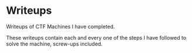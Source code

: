 # Writeups
Writeups of CTF Machines I have completed.

These writeups contain each and every one of the steps I have followed to solve the machine, screw-ups included.
